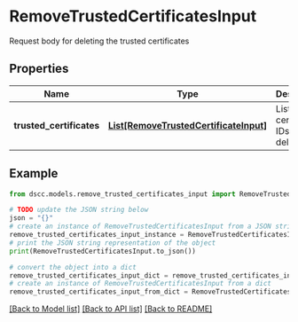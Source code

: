 # RemoveTrustedCertificatesInput

Request body for deleting the trusted certificates

## Properties

Name | Type | Description | Notes
------------ | ------------- | ------------- | -------------
**trusted_certificates** | [**List[RemoveTrustedCertificateInput]**](RemoveTrustedCertificateInput.md) | List of certificate IDs to be deleted | 

## Example

```python
from dscc.models.remove_trusted_certificates_input import RemoveTrustedCertificatesInput

# TODO update the JSON string below
json = "{}"
# create an instance of RemoveTrustedCertificatesInput from a JSON string
remove_trusted_certificates_input_instance = RemoveTrustedCertificatesInput.from_json(json)
# print the JSON string representation of the object
print(RemoveTrustedCertificatesInput.to_json())

# convert the object into a dict
remove_trusted_certificates_input_dict = remove_trusted_certificates_input_instance.to_dict()
# create an instance of RemoveTrustedCertificatesInput from a dict
remove_trusted_certificates_input_from_dict = RemoveTrustedCertificatesInput.from_dict(remove_trusted_certificates_input_dict)
```
[[Back to Model list]](../README.md#documentation-for-models) [[Back to API list]](../README.md#documentation-for-api-endpoints) [[Back to README]](../README.md)


